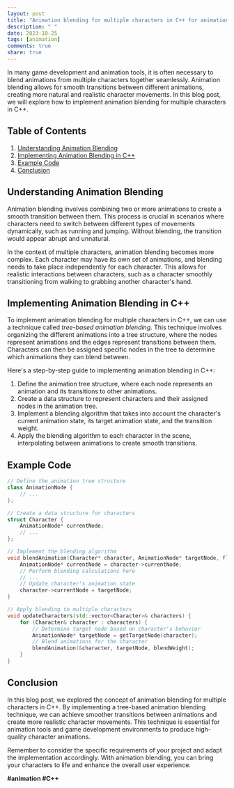 ```yaml
---
layout: post
title: "Animation blending for multiple characters in C++ for animation tools"
description: " "
date: 2023-10-25
tags: [animation]
comments: true
share: true
---
```


In many game development and animation tools, it is often necessary to blend animations from multiple characters together seamlessly. Animation blending allows for smooth transitions between different animations, creating more natural and realistic character movements. In this blog post, we will explore how to implement animation blending for multiple characters in C++.

## Table of Contents
1. [Understanding Animation Blending](#understanding-animation-blending)
2. [Implementing Animation Blending in C++](#implementing-animation-blending)
3. [Example Code](#example-code)
4. [Conclusion](#conclusion)

## Understanding Animation Blending

Animation blending involves combining two or more animations to create a smooth transition between them. This process is crucial in scenarios where characters need to switch between different types of movements dynamically, such as running and jumping. Without blending, the transition would appear abrupt and unnatural.

In the context of multiple characters, animation blending becomes more complex. Each character may have its own set of animations, and blending needs to take place independently for each character. This allows for realistic interactions between characters, such as a character smoothly transitioning from walking to grabbing another character's hand.

## Implementing Animation Blending in C++

To implement animation blending for multiple characters in C++, we can use a technique called *tree-based animation blending*. This technique involves organizing the different animations into a tree structure, where the nodes represent animations and the edges represent transitions between them. Characters can then be assigned specific nodes in the tree to determine which animations they can blend between.

Here's a step-by-step guide to implementing animation blending in C++:

1. Define the animation tree structure, where each node represents an animation and its transitions to other animations.
2. Create a data structure to represent characters and their assigned nodes in the animation tree.
3. Implement a blending algorithm that takes into account the character's current animation state, its target animation state, and the transition weight.
4. Apply the blending algorithm to each character in the scene, interpolating between animations to create smooth transitions.

## Example Code

```cpp
// Define the animation tree structure
class AnimationNode {
    // ...
};

// Create a data structure for characters
struct Character {
    AnimationNode* currentNode;
    // ...
};

// Implement the blending algorithm
void blendAnimation(Character* character, AnimationNode* targetNode, float blendWeight) {
    AnimationNode* currentNode = character->currentNode;
    // Perform blending calculations here
    // ...
    // Update character's animation state
    character->currentNode = targetNode;
}

// Apply blending to multiple characters
void updateCharacters(std::vector<Character>& characters) {
    for (Character& character : characters) {
        // Determine target node based on character's behavior
        AnimationNode* targetNode = getTargetNode(character);
        // Blend animations for the character
        blendAnimation(&character, targetNode, blendWeight);
    }
}
```

## Conclusion

In this blog post, we explored the concept of animation blending for multiple characters in C++. By implementing a tree-based animation blending technique, we can achieve smoother transitions between animations and create more realistic character movements. This technique is essential for animation tools and game development environments to produce high-quality character animations.

Remember to consider the specific requirements of your project and adapt the implementation accordingly. With animation blending, you can bring your characters to life and enhance the overall user experience.

**#animation #C++**